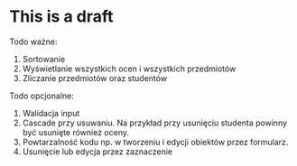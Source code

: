 # This is a draft 

Todo ważne:
1. Sortowanie
2. Wyświetlanie wszystkich ocen i wszystkich przedmiotów
3. Zliczanie przedmiotów oraz studentów

Todo opcjonalne:
1. Walidacja input
2. Cascade przy usuwaniu. Na przykład przy usunięciu studenta powinny być usunięte również oceny.
3. Powtarzalność kodu np. w tworzeniu i edycji obiektów przez formularz.
4. Usunięcie lub edycja przez zaznaczenie

